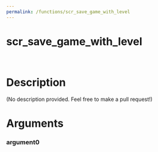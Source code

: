 ```yaml
---
permalink: /functions/scr_save_game_with_level
---
```

# scr_save_game_with_level  
&nbsp;  
# Description  
(No description provided. Feel free to make a pull request!) 
&nbsp;  
# Arguments
### argument0

&nbsp;    


